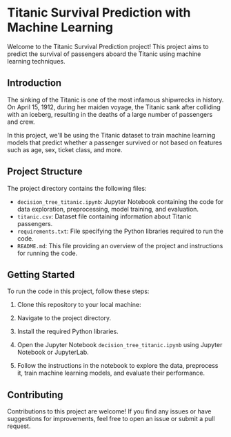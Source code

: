 # Titanic Survival Prediction with Machine Learning

Welcome to the Titanic Survival Prediction project! This project aims to predict the survival of passengers aboard the Titanic using machine learning techniques.

## Introduction

The sinking of the Titanic is one of the most infamous shipwrecks in history. On April 15, 1912, during her maiden voyage, the Titanic sank after colliding with an iceberg, resulting in the deaths of a large number of passengers and crew.

In this project, we'll be using the Titanic dataset to train machine learning models that predict whether a passenger survived or not based on features such as age, sex, ticket class, and more.

## Project Structure

The project directory contains the following files:

- `decision_tree_titanic.ipynb`: Jupyter Notebook containing the code for data exploration, preprocessing, model training, and evaluation.
- `titanic.csv`: Dataset file containing information about Titanic passengers.
- `requirements.txt`: File specifying the Python libraries required to run the code.
- `README.md`: This file providing an overview of the project and instructions for running the code.

## Getting Started

To run the code in this project, follow these steps:

1. Clone this repository to your local machine:

2. Navigate to the project directory.

3. Install the required Python libraries.

4. Open the Jupyter Notebook `decision_tree_titanic.ipynb` using Jupyter Notebook or JupyterLab.

5. Follow the instructions in the notebook to explore the data, preprocess it, train machine learning models, and evaluate their performance.

## Contributing

Contributions to this project are welcome! If you find any issues or have suggestions for improvements, feel free to open an issue or submit a pull request.


